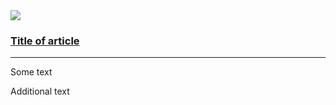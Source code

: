 <div class="au-card au-card--shadow au-card--clickable">
    <img class="au-card__image" src="http://placehold.it/1200x500" />
    <div class="au-card__inner">
        <div class="au-body">
                <h3><a class="au-card__link" href="#">Title of article</a></h3>
        </div>
        <hr class="au-card__divider">
        <p>Some text</p>
        <p>Additional text</p>
    </div>
</div>
